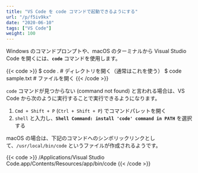 ```yaml
---
title: "VS Code を code コマンドで起動できるようにする"
url: "/p/f5iv9kx"
date: "2020-06-10"
tags: ["VS Code"]
weight: 100
---
```


Windows のコマンドプロンプトや、macOS のターミナルから Visual Studio Code を開くには、__`code`__ コマンドを使用します。

{{< code >}}
$ code .           # ディレクトリを開く（通常はこれを使う）
$ code sample.txt  # ファイルを開く
{{< /code >}}

`code` コマンドが見つからない (command not found) と言われる場合は、VS Code から次のように実行することで実行できるようになります。

1. `Cmd + Shift + P` (`Ctrl + Shift + P`) でコマンドパレットを開く
2. `shell` と入力し、__`Shell Command: install 'code' command in PATH`__ を選択する

macOS の場合は、下記のコマンドへのシンボリックリンクとして、`/usr/local/bin/code` というファイルが作成されるようです。

{{< code >}}
/Applications/Visual Studio Code.app/Contents/Resources/app/bin/code
{{< /code >}}

